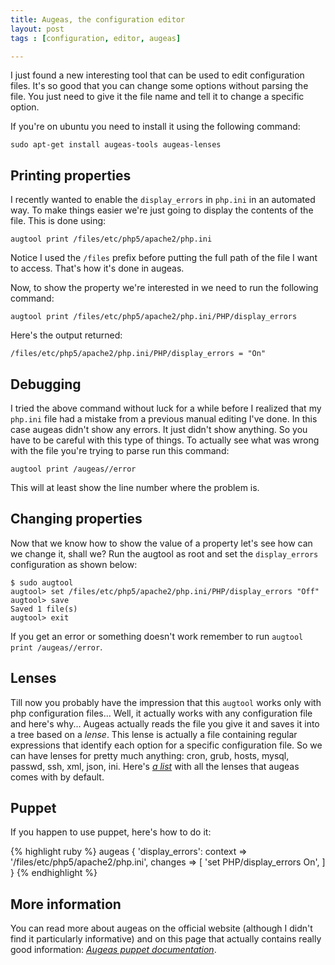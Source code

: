 ```yaml
---
title: Augeas, the configuration editor
layout: post
tags : [configuration, editor, augeas]

---
```


I just found a new interesting tool that can be used to edit configuration
files. It's so good that you can change some options without parsing the file.
You just need to give it the file name and tell it to change a specific option.

If you're on ubuntu you need to install it using the following command: 

    sudo apt-get install augeas-tools augeas-lenses


## Printing properties

I recently wanted to enable the `display_errors` in `php.ini` in an automated
way. To make things easier we're just going to display the contents of the
file. This is done using:

    augtool print /files/etc/php5/apache2/php.ini

Notice I used the `/files` prefix before putting the full path of the file I
want to access. That's how it's done in augeas.

Now, to show the property we're interested in we need to run the following
command:

    augtool print /files/etc/php5/apache2/php.ini/PHP/display_errors

Here's the output returned: 

    /files/etc/php5/apache2/php.ini/PHP/display_errors = "On"


## Debugging

I tried the above command without luck for a while before I realized that my
`php.ini` file had a mistake from a previous manual editing I've done.  In this
case augeas didn't show any errors. It just didn't show anything. So you have
to be careful with this type of things. To actually see what was wrong with the
file you're trying to parse run this command:

    augtool print /augeas//error

This will at least show the line number where the problem is.

## Changing properties

Now that we know how to show the value of a property let's see how can we change it, shall we?
Run the augtool as root and set the `display_errors` configuration as shown below:

    $ sudo augtool
    augtool> set /files/etc/php5/apache2/php.ini/PHP/display_errors "Off"
    augtool> save
    Saved 1 file(s)
    augtool> exit

If you get an error or something doesn't work remember to run `augtool print
/augeas//error`.


## Lenses

Till now you probably have the impression that this `augtool` works only with
php configuration files... Well, it actually works with any configuration file
and here's why... Augeas actually reads the file you give it and saves it into
a tree based on a *lense*. This lense is actually a file containing regular
expressions that identify each option for a specific configuration file. So we
can have lenses for pretty much anything: cron, grub, hosts, mysql, passwd,
    ssh, xml, json, ini. Here's [*a list*](http://augeas.net/stock_lenses.html)
    with all the lenses that augeas comes with by default.


## Puppet

If you happen to use puppet, here's how to do it:

{% highlight ruby %}
    augeas { 'display_errors':
      context => '/files/etc/php5/apache2/php.ini',
      changes => [
        'set PHP/display_errors On',
      ]
    }
{% endhighlight %}

## More information

You can read more about augeas on the official website (although I didn't find
    it particularly informative) and on this page that actually contains really
good information: [*Augeas puppet
documentation*](http://projects.puppetlabs.com/projects/1/wiki/puppet_augeas).

